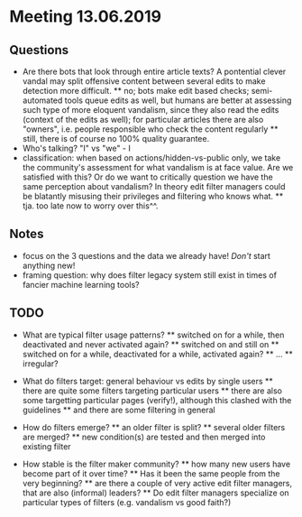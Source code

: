 # Meeting 13.06.2019

## Questions

* Are there bots that look through entire article texts? A pontential clever vandal may split offensive content between several edits to make detection more difficult.
  ** no; bots make edit based checks; semi-automated tools queue edits as well, but humans are better at assessing such type of more eloquent vandalism, since they also read the edits (context of the edits as well); for particular articles there are also "owners", i.e. people responsible who check the content regularly
  ** still, there is of course no 100% quality guarantee.
* Who's talking? "I" vs "we" - I
* classification: when based on actions/hidden-vs-public only, we take the community's assessment for what vandalism is at face value. Are we satisfied with this? Or do we want to critically question we have the same perception about vandalism? In theory edit filter managers could be blatantly misusing their privileges and filtering who knows what.
  ** tja. too late now to worry over this^^.


## Notes

* focus on the 3 questions and the data we already have! *Don't* start anything new!
* framing question: why does filter legacy system still exist in times of fancier machine learning tools?


## TODO

* What are typical filter usage patterns?
  ** switched on for a while, then deactivated and never activated again?
  ** switched on and still on
  ** switched on for a while, deactivated for a while, activated again?
  ** ...
  ** irregular?

* What do filters target: general behaviour vs edits by single users
  ** there are quite some filters targeting particular users
  ** there are also some targetting particular pages (verify!), although this clashed with the guidelines
  ** and there are some filtering in general

* How do filters emerge?
  ** an older filter is split?
  ** several older filters are merged?
  ** new condition(s) are tested and then merged into existing filter

* How stable is the filter maker community?
  ** how many new users have become part of it over time?
  ** Has it been the same people from the very beginning?
  ** are there a couple of very active edit filter managers, that are also (informal) leaders?
  ** Do edit filter managers specialize on particular types of filters (e.g. vandalism vs good faith?)
